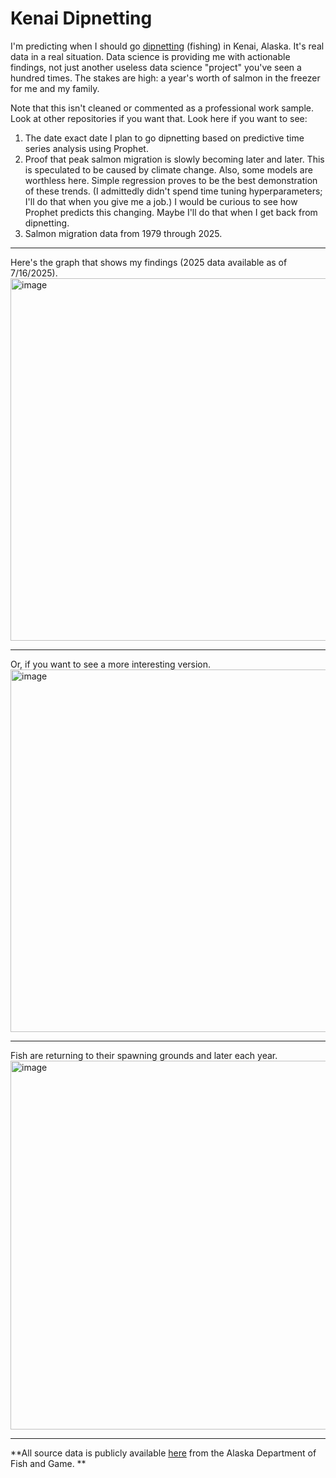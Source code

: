 # Kenai Dipnetting

I'm predicting when I should go [dipnetting](https://alaskaoutdoorssupersite.com/dipnetting-the-kenai) (fishing) in Kenai, Alaska. It's real data in a real situation. Data science is providing me with actionable findings, not just another useless data science "project" you've seen a hundred times. The stakes are high: a year's worth of salmon in the freezer for me and my family.

Note that this isn't cleaned or commented as a professional work sample. Look at other repositories if you want that. Look here if you want to see:
1. The date exact date I plan to go dipnetting based on predictive time series analysis using Prophet.
2. Proof that peak salmon migration is slowly becoming later and later. This is speculated to be caused by climate change. Also, some models are worthless here. Simple regression proves to be the best demonstration of these trends. (I admittedly didn't spend time tuning hyperparameters; I'll do that when you give me a job.) I would be curious to see how Prophet predicts this changing. Maybe I'll do that when I get back from dipnetting.
3. Salmon migration data from 1979 through 2025.

---

Here's the graph that shows my findings (2025 data available as of 7/16/2025).
<img width="1326" height="580" alt="image" src="https://github.com/user-attachments/assets/8c6fbd72-87b0-4166-aae4-86662c6e5d09" />

---

Or, if you want to see a more interesting version. 
<img width="1326" height="580" alt="image" src="https://github.com/user-attachments/assets/4fa4a44d-f46b-4cee-8155-822f1b56c862" />



---


Fish are returning to their spawning grounds and later each year. 
<img width="989" height="590" alt="image" src="https://github.com/user-attachments/assets/0b02f501-4bc0-4c7f-ba68-a86ae29c1935" />


---


**All source data is publicly available [here](https://www.adfg.alaska.gov/sf/FishCounts/index.cfm?ADFG=main.displayResults&COUNTLOCATIONID=40&SpeciesID=420) from the Alaska Department of Fish and Game. **
